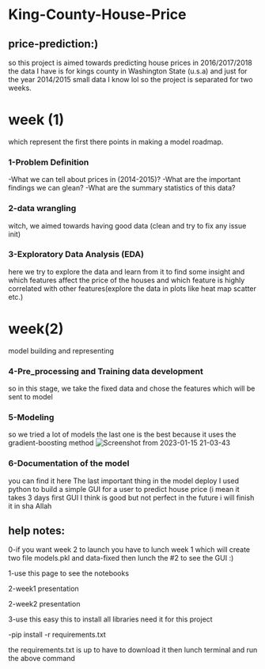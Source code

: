 # King-County-House-Price
## price-prediction:)

so this project is aimed towards predicting house prices in 2016/2017/2018
the data I have is for  kings county in Washington State (u.s.a)
and just for the year 2014/2015 small data I know lol
so the project is separated for two weeks.
# week (1)
which represent the first there points in making a model roadmap.
### 1-Problem Definition
 -What we can tell about prices in (2014-2015)? 
-What are the important findings we can glean? 
-What are the summary statistics of this data? 
### 2-data wrangling
witch, we aimed towards having good data (clean  and try to fix any issue init)
### 3-Exploratory Data Analysis (EDA)
here we try to explore the data and learn from it to find some insight and which features affect the price of the houses and which feature is highly correlated with other features(explore the data in plots like heat map scatter etc.)
# week(2)
model building and representing 
### 4-Pre_processing and Training data development
 so in this stage, we take the fixed data and chose the features which will be sent to model 
### 5-Modeling
so we tried a lot of models the last one is the best because it uses the gradient-boosting method 
![Screenshot from 2023-01-15 21-03-43](https://user-images.githubusercontent.com/72911129/212559535-f63839ce-a05b-4c29-a3af-53b9fc5e818c.png)


### 6-Documentation of the model
you can find it here 
The last important thing in the model deploy I used python to build a simple GUI for a user to predict house price (i mean it takes 3 days first GUI I think is good but not perfect in the future i will finish it in sha Allah

## help notes:
0-if you want week 2 to launch you have to lunch week 1 which will create two file models.pkl and data-fixed then lunch the #2 to see the GUI :)

1-use this page to see the notebooks

2-week1 presentation

2-week2 presentation

3-use this easy this to install all libraries need it for this project

  -pip install -r requirements.txt
  
the requirements.txt is up to have to download it then lunch terminal and run the above command 
